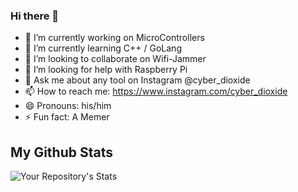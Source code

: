 ### Hi there 👋




- 🔭 I’m currently working on MicroControllers
- 🌱 I’m currently learning C++ / GoLang
- 👯 I’m looking to collaborate on Wifi-Jammer
- 🤔 I’m looking for help with Raspberry Pi
- 💬 Ask me about any tool on Instagram @cyber_dioxide
- 📫 How to reach me: https://www.instagram.com/cyber_dioxide
- 😄 Pronouns: his/him
- ⚡ Fun fact: A Memer


## My Github Stats

![Your Repository's Stats](https://github-readme-stats.vercel.app/api?username=Cyber-Dioxide&show_icons=true)

